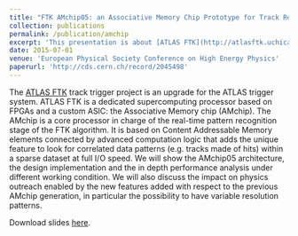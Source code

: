 ```yaml
---
title: "FTK AMchip05: an Associative Memory Chip Prototype for Track Reconstruction at Hadron Collider Experiments"
collection: publications
permalink: /publication/amchip
excerpt: 'This presentation is about [ATLAS FTK](http://atlasftk.uchicago.edu/) track trigger project based on FPGAs and a custom ASIC: the Associative Memory chip (AMchip). The AMchip is a core processor in charge of the real-time pattern recognition stage of the FTK algorithm. It includes Content Addressable Memory with advanced computation logic enabling detection of correlated data patterns (e.g. tracks made of hits) within a sparse dataset at full I/O speed.'
date: 2015-07-01
venue: 'European Physical Society Conference on High Energy Physics'
paperurl: 'http://cds.cern.ch/record/2045498'
---
```


The [ATLAS FTK](http://atlasftk.uchicago.edu/) track trigger project is an upgrade for the ATLAS trigger system. ATLAS FTK is a dedicated supercomputing processor based on FPGAs and a custom ASIC: the Associative Memory chip (AMchip). The AMchip is a core processor in charge of the real-time pattern recognition stage of the FTK algorithm. It is based on Content Addressable Memory elements connected by advanced computation logic that adds the unique feature to look for correlated data patterns (e.g. tracks made of hits) within a sparse dataset at full I/O speed. We will show the AMchip05 architecture, the design implementation and the in depth performance analysis under different working condition. We will also discuss the impact on physics outreach enabled by the new features added with respect to the previous AMchip generation, in particular the possibility to have variable resolution patterns. 

Download slides [here](http://cds.cern.ch/record/2045498).
